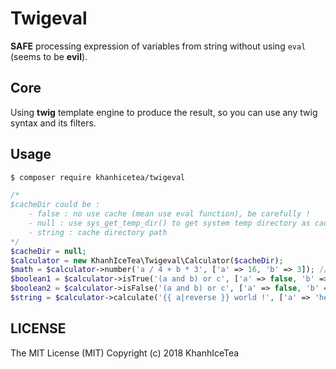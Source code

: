 # Twigeval

**SAFE** processing expression of variables from string without using `eval` (seems to be **evil**).

## Core

Using **twig** template engine to produce the result, so you can use any twig syntax and its filters.

## Usage

```bash
$ composer require khanhicetea/twigeval
```

```php
/*
$cacheDir could be :
    - false : no use cache (mean use eval function), be carefully !
    - null : use sys_get_temp_dir() to get system temp directory as cache dir
    - string : cache directory path
*/
$cacheDir = null;
$calculator = new KhanhIceTea\Twigeval\Calculator($cacheDir);
$math = $calculator->number('a / 4 + b * 3', ['a' => 16, 'b' => 3]); // => 13
$boolean1 = $calculator->isTrue('(a and b) or c', ['a' => false, 'b' => true, 'c' => false]); // => false
$boolean2 = $calculator->isFalse('(a and b) or c', ['a' => false, 'b' => true, 'c' => false]); // => true
$string = $calculator->calculate('{{ a|reverse }} world !', ['a' => 'hello']); // => olleh world !
```

## LICENSE

The MIT License (MIT)
Copyright (c) 2018 KhanhIceTea